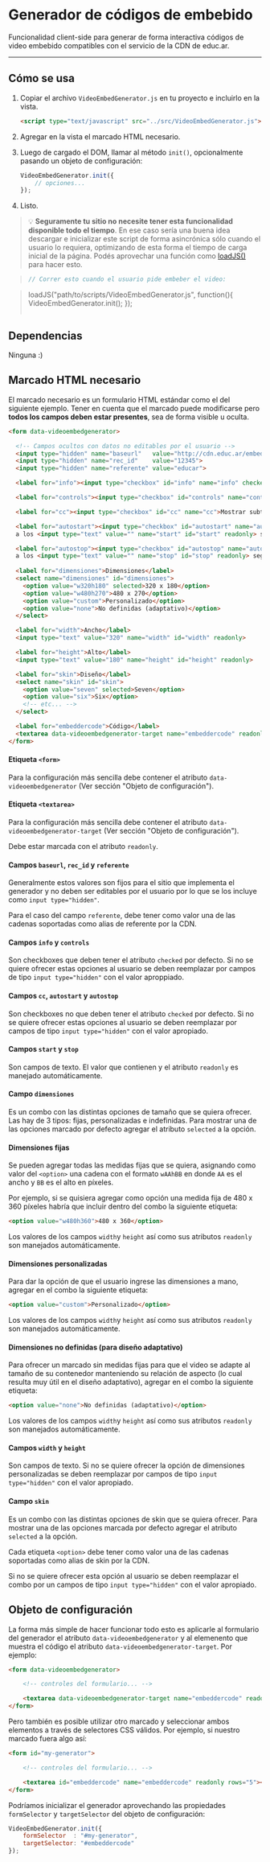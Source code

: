 Generador de códigos de embebido
================================

Funcionalidad client-side para generar de forma interactiva códigos de video embebido compatibles con el servicio de la CDN de educ.ar.

---

## Cómo se usa

1.  Copiar el archivo `VideoEmbedGenerator.js` en tu proyecto e incluirlo en la vista.

    ```html
    <script type="text/javascript" src="../src/VideoEmbedGenerator.js"></script>
    ```

2. Agregar en la vista el marcado HTML necesario.

3. Luego de cargado el DOM, llamar al método `init()`, opcionalmente pasando un objeto de configuración:

    ```javascript
    VideoEmbedGenerator.init({
        // opciones...
    });
    ```

4. Listo.


> :bulb: **Seguramente tu sitio no necesite tener esta funcionalidad disponible todo el tiempo**. En ese caso sería una buena idea descargar e inicializar este script de forma asincrónica sólo cuando el usuario lo requiera, optimizando de esta forma el tiempo de carga inicial de la página. Podés aprovechar una función como  [loadJS()](https://github.com/filamentgroup/loadJS) para hacer esto.

> ```javascript
> // Correr esto cuando el usuario pide embeber el video:

> loadJS("path/to/scripts/VideoEmbedGenerator.js", function(){
>     VideoEmbedGenerator.init();
> });
> ```


## Dependencias

Ninguna :)


## Marcado HTML necesario

El marcado necesario es un formulario HTML estándar como el del siguiente ejemplo. Tener en cuenta que el marcado puede modificarse pero **todos los campos deben estar presentes**, sea de forma visible u oculta. 

```html
<form data-videoembedgenerator>

  <!-- Campos ocultos con datos no editables por el usuario -->
  <input type="hidden" name="baseurl"   value="http://cdn.educ.ar/embed/">
  <input type="hidden" name="rec_id"    value="12345">
  <input type="hidden" name="referente" value="educar">

  <label for="info"><input type="checkbox" id="info" name="info" checked>Mostrar título y descripción del video</label>

  <label for="controls"><input type="checkbox" id="controls" name="controls" checked>Mostrar controles del reproductor</label>

  <label for="cc"><input type="checkbox" id="cc" name="cc">Mostrar subtítulos por defecto</label>

  <label for="autostart"><input type="checkbox" id="autostart" name="autostart">Iniciar automáticamente</label>
  a los <input type="text" value="" name="start" id="start" readonly> segundos.

  <label for="autostop"><input type="checkbox" id="autostop" name="autostop">Detener automáticamente</label>
  a los <input type="text" value="" name="stop" id="stop" readonly> segundos.
        
  <label for="dimensiones">Dimensiones</label>
  <select name="dimensiones" id="dimensiones">
    <option value="w320h180" selected>320 x 180</option>
    <option value="w480h270">480 x 270</option>
    <option value="custom">Personalizado</option>
    <option value="none">No definidas (adaptativo)</option>
  </select>

  <label for="width">Ancho</label>
  <input type="text" value="320" name="width" id="width" readonly>

  <label for="height">Alto</label>
  <input type="text" value="180" name="height" id="height" readonly>

  <label for="skin">Diseño</label>
  <select name="skin" id="skin">
    <option value="seven" selected>Seven</option>
    <option value="six">Six</option>
    <!-- etc... -->
  </select>

  <label for="embeddercode">Código</label>
  <textarea data-videoembedgenerator-target name="embeddercode" readonly></textarea>
</form>
```

#### Etiqueta `<form>`

Para la configuración más sencilla debe contener el atributo `data-videoembedgenerator` (Ver sección "Objeto de configuración").


#### Etiqueta `<textarea>`

Para la configuración más sencilla debe contener el atributo `data-videoembedgenerator-target` (Ver sección "Objeto de configuración").

Debe estar marcada con el atributo `readonly`.


#### Campos `baseurl`, `rec_id` y `referente`

Generalmente estos valores son fijos para el sitio que implementa el generador y no deben ser editables por el usuario por lo que se los incluye como `input type="hidden"`.

Para el caso del campo `referente`, debe tener como valor una de las cadenas soportadas como alias de referente por la CDN.


#### Campos `info` y `controls`

Son checkboxes que deben tener el atributo `checked` por defecto. Si no se quiere ofrecer estas opciones al usuario se deben reemplazar por campos de tipo `input type="hidden"` con el valor aproppiado.


#### Campos `cc`, `autostart` y `autostop`

Son checkboxes no que deben tener el atributo `checked` por defecto. Si no se quiere ofrecer estas opciones al usuario se deben reemplazar por campos de tipo `input type="hidden"` con el valor apropiado.


#### Campos `start` y `stop`

Son campos de texto. El valor que contienen y el atributo `readonly` es manejado automáticamente.


#### Campo `dimensiones`

Es un combo con las distintas opciones de tamaño que se quiera ofrecer. Las hay de 3 tipos: fijas, personalizadas e indefinidas. Para mostrar una de las opciones marcado por defecto agregar el atributo `selected` a la opción.


#### Dimensiones fijas

Se pueden agregar todas las medidas fijas que se quiera, asignando como valor del `<option>` una cadena con el formato `wAAhBB` en donde `AA` es el ancho y `BB` es el alto en píxeles.

Por ejemplo, si se quisiera agregar como opción una medida fija de 480 x 360 píxeles habría que incluir dentro del combo la siguiente etiqueta:

```html
<option value="w480h360">480 x 360</option>
```

Los valores de los campos `width`y `height` así como sus atributos `readonly` son manejados automáticamente.


#### Dimensiones personalizadas

Para dar la opción de que el usuario ingrese las dimensiones a mano, agregar en el combo la siguiente etiqueta:

```html
<option value="custom">Personalizado</option>
```

Los valores de los campos `width`y `height` así como sus atributos `readonly` son manejados automáticamente.


#### Dimensiones no definidas (para diseño adaptativo)

Para ofrecer un marcado sin medidas fijas para que el video se adapte al tamaño de su contenedor manteniendo su relación de aspecto (lo cual resulta muy útil en el diseño adaptativo), agregar en el combo la siguiente etiqueta:

```html
<option value="none">No definidas (adaptativo)</option>
```

Los valores de los campos `width`y `height` así como sus atributos `readonly` son manejados automáticamente.


#### Campos `width` y `height`

Son campos de texto. Si no se quiere ofrecer la opción de dimensiones personalizadas se deben reemplazar por campos de tipo `input type="hidden"` con el valor apropiado.


#### Campo `skin`

Es un combo con las distintas opciones de skin que se quiera ofrecer. Para mostrar una de las opciones marcada por defecto agregar el atributo `selected` a la opción.

Cada etiqueta `<option>` debe tener como valor una de las cadenas soportadas como alias de skin por la CDN.

Si no se quiere ofrecer esta opción al usuario se deben reemplazar el combo por un campos de tipo `input type="hidden"` con el valor apropiado.



## Objeto de configuración

La forma más simple de hacer funcionar todo esto es aplicarle al formulario del generador el atributo `data-videoembedgenerator` y al elemenento que muestra el código el atributo `data-videoembedgenerator-target`. Por ejemplo: 

```html
<form data-videoembedgenerator>

    <!-- controles del formulario... -->

    <textarea data-videoembedgenerator-target name="embeddercode" readonly rows="5"></textarea>
</form>
```

Pero también es posible utilizar otro marcado y seleccionar ambos elementos a través de selectores CSS válidos. Por ejemplo, si nuestro marcado fuera algo así:


```html
<form id="my-generator">

    <!-- controles del formulario... -->

    <textarea id="embeddercode" name="embeddercode" readonly rows="5"></textarea>
</form>
```

Podríamos inicializar el generador aprovechando las propiedades `formSelector` y `targetSelector` del objeto de configuración:

```javascript
VideoEmbedGenerator.init({
    formSelector  : "#my-generator",
    targetSelector: "#embeddercode"
});
```